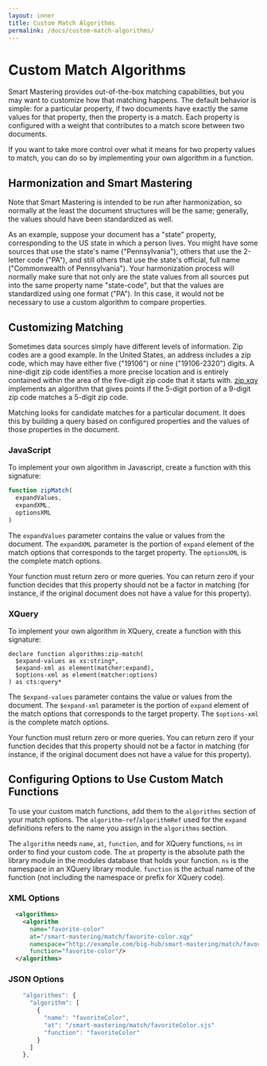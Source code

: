 ```yaml
---
layout: inner
title: Custom Match Algorithms
permalink: /docs/custom-match-algorithms/
---
```


# Custom Match Algorithms

Smart Mastering provides out-of-the-box matching capabilities, but you may want
to customize how that matching happens. The default behavior is simple: for a
particular property, if two documents have exactly the same values for that 
property, then the property is a match. Each property is configured with a 
weight that contributes to a match score between two documents. 

If you want to take more control over what it means for two property values to 
match, you can do so by implementing your own algorithm in a function. 

## Harmonization and Smart Mastering

Note that Smart Mastering is intended to be run after harmonization, so 
normally at the least the document structures will be the same; generally, the 
values should have been standardized as well. 

As an example, suppose your document has a "state" property, corresponding to 
the US state in which a person lives. You might have some sources that use the
state's name ("Pennsylvania"), others that use the 2-letter code ("PA"), and 
still others that use the state's official, full name ("Commonwealth of
Pennsylvania"). Your harmonization process will normally make sure that not 
only are the state values from all sources put into the same property name 
"state-code", but that the values are standardized using one format ("PA"). In
this case, it would not be necessary to use a custom algorithm to compare 
properties. 

## Customizing Matching

Sometimes data sources simply have different levels of information. Zip codes
are a good example. In the United States, an address includes a zip code, which
may have either five ("19106") or nine ("19106-2320") digits. A nine-digit zip 
code identifies a more precise location and is entirely contained within the 
area of the five-digit zip code that it starts with. [zip.xqy][zip.xqy] 
implements an algorithm that gives points if the 5-digit portion of a 9-digit
zip code matches a 5-digit zip code.

Matching looks for candidate matches for a particular document. It does this by
building a query based on configured properties and the values of those 
properties in the document. 

### JavaScript

To implement your own algorithm in Javascript, create a function with this 
signature: 

```javascript
function zipMatch(
  expandValues,
  expandXML,
  optionsXML
)
```
The `expandValues` parameter contains the value or values from the document. 
The `expandXML` parameter is the portion of `expand` element of the match 
options that corresponds to the target property. The `optionsXML` is the 
complete match options. 

Your function must return zero or more queries. You can return zero if your 
function decides that this property should not be a factor in matching (for 
instance, if the original document does not have a value for this property).

### XQuery

To implement your own algorithm in XQuery, create a function with this 
signature: 

```xquery
declare function algorithms:zip-match(
  $expand-values as xs:string*,
  $expand-xml as element(matcher:expand),
  $options-xml as element(matcher:options)
) as cts:query*
```

The `$expand-values` parameter contains the value or values from the document. 
The `$expand-xml` parameter is the portion of `expand` element of the match 
options that corresponds to the target property. The `$options-xml` is the 
complete match options. 

Your function must return zero or more queries. You can return zero if your 
function decides that this property should not be a factor in matching (for 
instance, if the original document does not have a value for this property).

## Configuring Options to Use Custom Match Functions

To use your custom match functions, add them to the `algorithms` section of your match options. The 
`algorithm-ref`/`algorithmRef` used for the `expand` definitions refers to the name you assign in the `algorithms` 
section. 

The `algorithm` needs `name`, `at`, `function`, and for XQuery functions, `ns` in order to find your custom code. The 
`at` property is the absolute path the library module in the modules database that holds your function. `ns` is the 
namespace in an XQuery library module. `function` is the actual name of the function (not including the namespace or 
prefix for XQuery code).

### XML Options

```xml
  <algorithms>
    <algorithm 
      name="favorite-color" 
      at="/smart-mastering/match/favorite-color.xqy" 
      namespace="http://example.com/big-hub/smart-mastering/match/favorite-color"
      function="favorite-color"/>
  </algorithms>
```

### JSON Options

```javascript
    "algorithms": {
      "algorithm": [
        { 
          "name": "favoriteColor", 
          "at": "/smart-mastering/match/favoriteColor.sjs"
          "function": "favoriteColor" 
        }
      ]
    },
```

[zip.xqy]: https://github.com/marklogic-community/smart-mastering-core/blob/master/src/main/ml-modules/root/com.marklogic.smart-mastering/algorithms/zip.xqy
